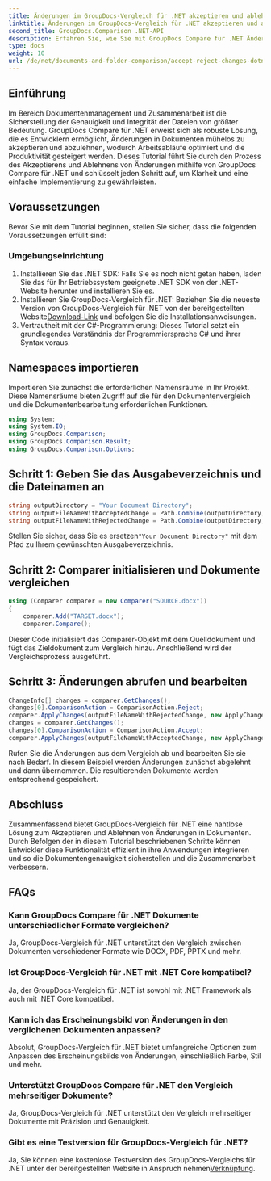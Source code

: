 ```yaml
---
title: Änderungen im GroupDocs-Vergleich für .NET akzeptieren und ablehnen
linktitle: Änderungen im GroupDocs-Vergleich für .NET akzeptieren und ablehnen
second_title: GroupDocs.Comparison .NET-API
description: Erfahren Sie, wie Sie mit GroupDocs Compare für .NET Änderungen in Dokumenten akzeptieren und ablehnen. Optimieren Sie Ihre Dokumenten-Workflows mühelos.
type: docs
weight: 10
url: /de/net/documents-and-folder-comparison/accept-reject-changes-dotnet/
---
```

## Einführung
Im Bereich Dokumentenmanagement und Zusammenarbeit ist die Sicherstellung der Genauigkeit und Integrität der Dateien von größter Bedeutung. GroupDocs Compare für .NET erweist sich als robuste Lösung, die es Entwicklern ermöglicht, Änderungen in Dokumenten mühelos zu akzeptieren und abzulehnen, wodurch Arbeitsabläufe optimiert und die Produktivität gesteigert werden. Dieses Tutorial führt Sie durch den Prozess des Akzeptierens und Ablehnens von Änderungen mithilfe von GroupDocs Compare für .NET und schlüsselt jeden Schritt auf, um Klarheit und eine einfache Implementierung zu gewährleisten.
## Voraussetzungen
Bevor Sie mit dem Tutorial beginnen, stellen Sie sicher, dass die folgenden Voraussetzungen erfüllt sind:
### Umgebungseinrichtung
1. Installieren Sie das .NET SDK: Falls Sie es noch nicht getan haben, laden Sie das für Ihr Betriebssystem geeignete .NET SDK von der .NET-Website herunter und installieren Sie es.
2.  Installieren Sie GroupDocs-Vergleich für .NET: Beziehen Sie die neueste Version von GroupDocs-Vergleich für .NET von der bereitgestellten Website[Download-Link](https://releases.groupdocs.com/comparison/net/) und befolgen Sie die Installationsanweisungen.
3. Vertrautheit mit der C#-Programmierung: Dieses Tutorial setzt ein grundlegendes Verständnis der Programmiersprache C# und ihrer Syntax voraus.

## Namespaces importieren
Importieren Sie zunächst die erforderlichen Namensräume in Ihr Projekt. Diese Namensräume bieten Zugriff auf die für den Dokumentenvergleich und die Dokumentenbearbeitung erforderlichen Funktionen.

```csharp
using System;
using System.IO;
using GroupDocs.Comparison;
using GroupDocs.Comparison.Result;
using GroupDocs.Comparison.Options;
```
## Schritt 1: Geben Sie das Ausgabeverzeichnis und die Dateinamen an
```csharp
string outputDirectory = "Your Document Directory";
string outputFileNameWithAcceptedChange = Path.Combine(outputDirectory, "RESULT_WITH_ACCEPTED_CHANGE.docx");
string outputFileNameWithRejectedChange = Path.Combine(outputDirectory, "RESULT_WITH_REJECTED_CHANGE.docx");
```
 Stellen Sie sicher, dass Sie es ersetzen`"Your Document Directory"` mit dem Pfad zu Ihrem gewünschten Ausgabeverzeichnis.
## Schritt 2: Comparer initialisieren und Dokumente vergleichen
```csharp
using (Comparer comparer = new Comparer("SOURCE.docx"))
{
    comparer.Add("TARGET.docx");
    comparer.Compare();
```
Dieser Code initialisiert das Comparer-Objekt mit dem Quelldokument und fügt das Zieldokument zum Vergleich hinzu. Anschließend wird der Vergleichsprozess ausgeführt.
## Schritt 3: Änderungen abrufen und bearbeiten
```csharp
ChangeInfo[] changes = comparer.GetChanges();
changes[0].ComparisonAction = ComparisonAction.Reject;
comparer.ApplyChanges(outputFileNameWithRejectedChange, new ApplyChangeOptions { Changes = changes, SaveOriginalState = true });
changes = comparer.GetChanges();
changes[0].ComparisonAction = ComparisonAction.Accept;
comparer.ApplyChanges(outputFileNameWithAcceptedChange, new ApplyChangeOptions { Changes = changes });
```
Rufen Sie die Änderungen aus dem Vergleich ab und bearbeiten Sie sie nach Bedarf. In diesem Beispiel werden Änderungen zunächst abgelehnt und dann übernommen. Die resultierenden Dokumente werden entsprechend gespeichert.

## Abschluss
Zusammenfassend bietet GroupDocs-Vergleich für .NET eine nahtlose Lösung zum Akzeptieren und Ablehnen von Änderungen in Dokumenten. Durch Befolgen der in diesem Tutorial beschriebenen Schritte können Entwickler diese Funktionalität effizient in ihre Anwendungen integrieren und so die Dokumentengenauigkeit sicherstellen und die Zusammenarbeit verbessern.
## FAQs
### Kann GroupDocs Compare für .NET Dokumente unterschiedlicher Formate vergleichen?
Ja, GroupDocs-Vergleich für .NET unterstützt den Vergleich zwischen Dokumenten verschiedener Formate wie DOCX, PDF, PPTX und mehr.
### Ist GroupDocs-Vergleich für .NET mit .NET Core kompatibel?
Ja, der GroupDocs-Vergleich für .NET ist sowohl mit .NET Framework als auch mit .NET Core kompatibel.
### Kann ich das Erscheinungsbild von Änderungen in den verglichenen Dokumenten anpassen?
Absolut, GroupDocs-Vergleich für .NET bietet umfangreiche Optionen zum Anpassen des Erscheinungsbilds von Änderungen, einschließlich Farbe, Stil und mehr.
### Unterstützt GroupDocs Compare für .NET den Vergleich mehrseitiger Dokumente?
Ja, GroupDocs-Vergleich für .NET unterstützt den Vergleich mehrseitiger Dokumente mit Präzision und Genauigkeit.
### Gibt es eine Testversion für GroupDocs-Vergleich für .NET?
 Ja, Sie können eine kostenlose Testversion des GroupDocs-Vergleichs für .NET unter der bereitgestellten Website in Anspruch nehmen[Verknüpfung](https://releases.groupdocs.com/).